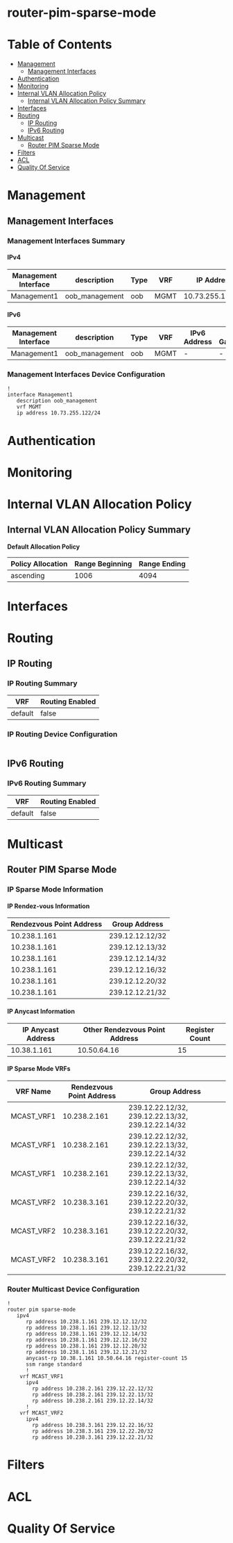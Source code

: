 # router-pim-sparse-mode
# Table of Contents

- [Management](#management)
  - [Management Interfaces](#management-interfaces)
- [Authentication](#authentication)
- [Monitoring](#monitoring)
- [Internal VLAN Allocation Policy](#internal-vlan-allocation-policy)
  - [Internal VLAN Allocation Policy Summary](#internal-vlan-allocation-policy-summary)
- [Interfaces](#interfaces)
- [Routing](#routing)
  - [IP Routing](#ip-routing)
  - [IPv6 Routing](#ipv6-routing)
- [Multicast](#multicast)
  - [Router PIM Sparse Mode](#router-pim-sparse-mode)
- [Filters](#filters)
- [ACL](#acl)
- [Quality Of Service](#quality-of-service)

# Management

## Management Interfaces

### Management Interfaces Summary

#### IPv4

| Management Interface | description | Type | VRF | IP Address | Gateway |
| -------------------- | ----------- | ---- | --- | ---------- | ------- |
| Management1 | oob_management | oob | MGMT | 10.73.255.122/24 | 10.73.255.2 |

#### IPv6

| Management Interface | description | Type | VRF | IPv6 Address | IPv6 Gateway |
| -------------------- | ----------- | ---- | --- | ------------ | ------------ |
| Management1 | oob_management | oob | MGMT | -  | - |

### Management Interfaces Device Configuration

```eos
!
interface Management1
   description oob_management
   vrf MGMT
   ip address 10.73.255.122/24
```

# Authentication

# Monitoring

# Internal VLAN Allocation Policy

## Internal VLAN Allocation Policy Summary

**Default Allocation Policy**

| Policy Allocation | Range Beginning | Range Ending |
| ------------------| --------------- | ------------ |
| ascending | 1006 | 4094 |

# Interfaces

# Routing

## IP Routing

### IP Routing Summary

| VRF | Routing Enabled |
| --- | --------------- |
| default | false |

### IP Routing Device Configuration

```eos
```
## IPv6 Routing

### IPv6 Routing Summary

| VRF | Routing Enabled |
| --- | --------------- |
| default | false |

# Multicast

## Router PIM Sparse Mode

### IP Sparse Mode Information

#### IP Rendez-vous Information

| Rendezvous Point Address | Group Address |
| ------------------------- | ------------- |
| 10.238.1.161 | 239.12.12.12/32 |
| 10.238.1.161 | 239.12.12.13/32 |
| 10.238.1.161 | 239.12.12.14/32 |
| 10.238.1.161 | 239.12.12.16/32 |
| 10.238.1.161 | 239.12.12.20/32 |
| 10.238.1.161 | 239.12.12.21/32 |

#### IP Anycast Information

| IP Anycast Address | Other Rendezvous Point Address | Register Count |
| ------------------ | ------------------------------- | -------------- |
| 10.38.1.161 | 10.50.64.16 | 15 |

#### IP Sparse Mode VRFs

| VRF Name | Rendezvous Point Address | Group Address |
| -------- | ------------------------- | ------------- |
| MCAST_VRF1 | 10.238.2.161 | 239.12.22.12/32, 239.12.22.13/32, 239.12.22.14/32 |
| MCAST_VRF1 | 10.238.2.161 | 239.12.22.12/32, 239.12.22.13/32, 239.12.22.14/32 |
| MCAST_VRF1 | 10.238.2.161 | 239.12.22.12/32, 239.12.22.13/32, 239.12.22.14/32 |
| MCAST_VRF2 | 10.238.3.161 | 239.12.22.16/32, 239.12.22.20/32, 239.12.22.21/32 |
| MCAST_VRF2 | 10.238.3.161 | 239.12.22.16/32, 239.12.22.20/32, 239.12.22.21/32 |
| MCAST_VRF2 | 10.238.3.161 | 239.12.22.16/32, 239.12.22.20/32, 239.12.22.21/32 |

### Router Multicast Device Configuration

```eos
!
router pim sparse-mode
   ipv4
      rp address 10.238.1.161 239.12.12.12/32
      rp address 10.238.1.161 239.12.12.13/32
      rp address 10.238.1.161 239.12.12.14/32
      rp address 10.238.1.161 239.12.12.16/32
      rp address 10.238.1.161 239.12.12.20/32
      rp address 10.238.1.161 239.12.12.21/32
      anycast-rp 10.38.1.161 10.50.64.16 register-count 15
      ssm range standard
      !
    vrf MCAST_VRF1
      ipv4
        rp address 10.238.2.161 239.12.22.12/32
        rp address 10.238.2.161 239.12.22.13/32
        rp address 10.238.2.161 239.12.22.14/32
      !
    vrf MCAST_VRF2
      ipv4
        rp address 10.238.3.161 239.12.22.16/32
        rp address 10.238.3.161 239.12.22.20/32
        rp address 10.238.3.161 239.12.22.21/32
```

# Filters

# ACL

# Quality Of Service
